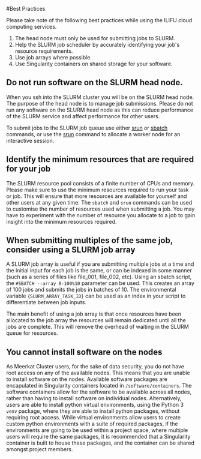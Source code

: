 #Best Practices

Please take note of the following best practices while using the ILIFU cloud computing services.

1. The head node must only be used for submitting jobs to SLURM.
2. Help the SLURM job scheduler by accurately identifying your job's resource requirements.
3. Use job arrays where possible.
4. Use Singularity containers on shared storage for your software.

## Do not run software on the SLURM head node.

When you ssh into the SLURM cluster you will be on the SLURM head node. The purpose of the head node is to manage job submissions. Please do not run any software on the SLURM head node as this can reduce performance of the SLURM service and affect performance for other users. 

To submit jobs to the SLURM job queue use either [srun](https://docs.ilifu.ac.za/#/tech_docs/running_jobs?id=_3-interactive-sessions) or [sbatch](https://docs.ilifu.ac.za/#/tech_docs/running_jobs?id=_2-slurm-batch-scheduler) commands, or use the [srun](https://docs.ilifu.ac.za/#/tech_docs/running_jobs?id=_3-interactive-sessions) command to allocate a worker node for an interactive session.

## Identify the minimum resources that are required for your job

The SLURM resource pool consists of a finite number of CPUs and memory. Please make sure to use the minimum resources required to run your task or job. This will ensure that more resources are available for yourself and other users at any given time. The `sbatch` and `srun` commands can be used to customise the number of resources used when submitting a job. You may have to experiment with the number of resource you allocate to a job to gain insight into the minimum resources required.

## When submitting multiples of the same job, consider using a SLURM job array

A SLURM job array is useful if you are submitting multiple jobs at a time and the initial input for each job is the same, or can be indexed in some manner (such as a series of files like file_001, file_002, etc). Using an sbatch script, the `#SBATCH --array 0-100%10` parameter can be used. This creates an array of 100 jobs and submits the jobs in batches of 10. The environmental variable `{SLURM_ARRAY_TASK_ID}` can be used as an index in your script to differentiate between job inputs.

The main benefit of using a job array is that once resources have been allocated to the job array the resources will remain dedicated until all the jobs are complete. This will remove the overhead of waiting in the SLURM queue for resources.

## You cannot install software on the nodes

As Meerkat Cluster users, for the sake of data security, you do not have root access on any of the available nodes. This means that you are unable to install software on the nodes. Available software packages are encapulated in Singularity containers located in `/software/containers`. The software containers allow for the software to be available across all nodes, rather than having to install software on individual nodes.  Alternatively, users are able to install python virtual environments, using the Python 3 `venv` package, where they are able to install python packages, without requiring root access. While virtual environments allow users to create custom python environments with a suite of required packages, if the environments are going to be used within a project space, where multiple users will require the same packages, it is recommended that a Singularity container is built to house these packages, and the container can be shared amongst project members.